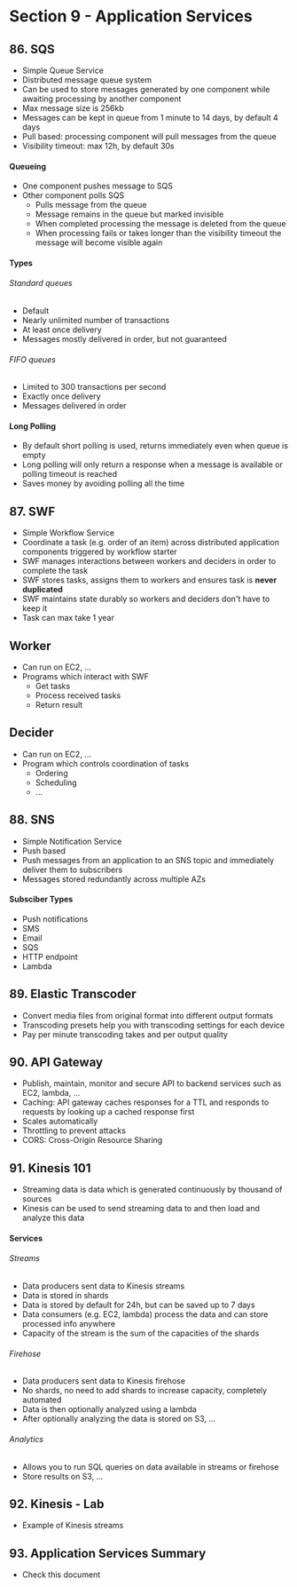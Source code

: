# Section 9 - Application Services 

## 86. SQS
- Simple Queue Service
- Distributed message queue system
- Can be used to store messages generated by one component while awaiting processing by another component
- Max message size is 256kb
- Messages can be kept in queue from 1 minute to 14 days, by default 4 days
- Pull based: processing component will pull messages from the queue
- Visibility timeout: max 12h, by default 30s

#### Queueing
- One component pushes message to SQS
- Other component polls SQS
    - Pulls message from the queue
    - Message remains in the queue but marked invisible 
    - When completed processing the message is deleted from the queue
    - When processing fails or takes longer than the visibility timeout the message will become visible again

#### Types
###### Standard queues
- Default
- Nearly unlimited number of transactions 
- At least once delivery
- Messages mostly delivered in order, but not guaranteed
 
###### FIFO queues
- Limited to 300 transactions per second
- Exactly once delivery
- Messages delivered in order

#### Long Polling
- By default short polling is used, returns immediately even when queue is empty
- Long polling will only return a response when a message is available or polling timeout is reached
- Saves money by avoiding polling all the time


## 87. SWF
- Simple Workflow Service
- Coordinate a task (e.g. order of an item) across distributed application components triggered by workflow starter
- SWF manages interactions between workers and deciders in order to complete the task
- SWF stores tasks, assigns them to workers and ensures task is **never duplicated**
- SWF maintains state durably so workers and deciders don't have to keep it
- Task can max take 1 year

## Worker
- Can run on EC2, ...
- Programs which interact with SWF
    - Get tasks
    - Process received tasks
    - Return result
    
## Decider
- Can run on EC2, ...
- Program which controls coordination of tasks
    - Ordering
    - Scheduling
    - ...
    
    
## 88. SNS
- Simple Notification Service
- Push based
- Push messages from an application to an SNS topic and immediately deliver them to subscribers
- Messages stored redundantly across multiple AZs

#### Subsciber Types
- Push notifications
- SMS
- Email
- SQS
- HTTP endpoint
- Lambda


## 89. Elastic Transcoder
- Convert media files from original format into different output formats
- Transcoding presets help you with transcoding settings for each device
- Pay per minute transcoding takes and per output quality


## 90. API Gateway
- Publish, maintain, monitor and secure API to backend services such as EC2, lambda, ...
- Caching: API gateway caches responses for a TTL and responds to requests by looking up a cached response first
- Scales automatically
- Throttling to prevent attacks 
- CORS: Cross-Origin Resource Sharing


## 91. Kinesis 101
- Streaming data is data which is generated continuously by thousand of sources
- Kinesis can be used to send streaming data to and then load and analyze this data

#### Services
###### Streams
- Data producers sent data to Kinesis streams
- Data is stored in shards
- Data is stored by default for 24h, but can be saved up to 7 days
- Data consumers (e.g. EC2, lambda) process the data and can store processed info anywhere
- Capacity of the stream is the sum of the capacities of the shards

###### Firehose
- Data producers sent data to Kinesis firehose
- No shards, no need to add shards to increase capacity, completely automated
- Data is then optionally analyzed using a lambda
- After optionally analyzing the data is stored on S3, ...

###### Analytics
- Allows you to run SQL queries on data available in streams or firehose
- Store results on S3, ...


## 92. Kinesis - Lab
- Example of Kinesis streams


## 93. Application Services Summary
- Check this document